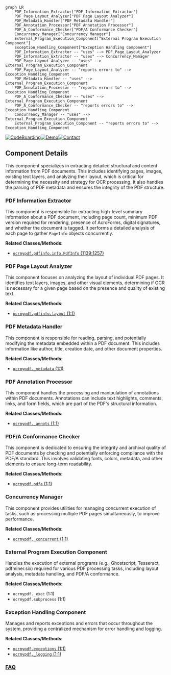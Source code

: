 ```mermaid
graph LR
    PDF_Information_Extractor["PDF Information Extractor"]
    PDF_Page_Layout_Analyzer["PDF Page Layout Analyzer"]
    PDF_Metadata_Handler["PDF Metadata Handler"]
    PDF_Annotation_Processor["PDF Annotation Processor"]
    PDF_A_Conformance_Checker["PDF/A Conformance Checker"]
    Concurrency_Manager["Concurrency Manager"]
    External_Program_Execution_Component["External Program Execution Component"]
    Exception_Handling_Component["Exception Handling Component"]
    PDF_Information_Extractor -- "uses" --> PDF_Page_Layout_Analyzer
    PDF_Information_Extractor -- "uses" --> Concurrency_Manager
    PDF_Page_Layout_Analyzer -- "uses" --> External_Program_Execution_Component
    PDF_Page_Layout_Analyzer -- "reports errors to" --> Exception_Handling_Component
    PDF_Metadata_Handler -- "uses" --> External_Program_Execution_Component
    PDF_Annotation_Processor -- "reports errors to" --> Exception_Handling_Component
    PDF_A_Conformance_Checker -- "uses" --> External_Program_Execution_Component
    PDF_A_Conformance_Checker -- "reports errors to" --> Exception_Handling_Component
    Concurrency_Manager -- "uses" --> External_Program_Execution_Component
    External_Program_Execution_Component -- "reports errors to" --> Exception_Handling_Component
```
[![CodeBoarding](https://img.shields.io/badge/Generated%20by-CodeBoarding-9cf?style=flat-square)](https://github.com/CodeBoarding/CodeBoarding)[![Demo](https://img.shields.io/badge/Try%20our-Demo-blue?style=flat-square)](https://www.codeboarding.org/demo)[![Contact](https://img.shields.io/badge/Contact%20us%20-%20contact@codeboarding.org-lightgrey?style=flat-square)](mailto:contact@codeboarding.org)

## Component Details

This component specializes in extracting detailed structural and content information from PDF documents. This includes identifying pages, images, existing text layers, and analyzing their layout, which is critical for determining the necessity and strategy for OCR processing. It also handles the parsing of PDF metadata and ensures the integrity of the PDF structure.

### PDF Information Extractor
This component is responsible for extracting high-level summary information about a PDF document, including page count, minimum PDF version required for rendering, presence of AcroForms, digital signatures, and whether the document is tagged. It performs a detailed analysis of each page to gather `PageInfo` objects concurrently.


**Related Classes/Methods**:

- <a href="https://github.com/ocrmypdf/OCRmyPDF/blob/master/src/ocrmypdf/pdfinfo/info.py#L1139-L1257" target="_blank" rel="noopener noreferrer">`ocrmypdf.pdfinfo.info.PdfInfo` (1139:1257)</a>


### PDF Page Layout Analyzer
This component focuses on analyzing the layout of individual PDF pages. It identifies text layers, images, and other visual elements, determining if OCR is necessary for a given page based on the presence and quality of existing text.


**Related Classes/Methods**:

- <a href="https://github.com/ocrmypdf/OCRmyPDF/blob/master/src/ocrmypdf/pdfinfo/layout.py#L1-L1" target="_blank" rel="noopener noreferrer">`ocrmypdf.pdfinfo.layout` (1:1)</a>


### PDF Metadata Handler
This component is responsible for reading, parsing, and potentially modifying the metadata embedded within a PDF document. This includes information like author, title, creation date, and other document properties.


**Related Classes/Methods**:

- <a href="https://github.com/ocrmypdf/OCRmyPDF/blob/master/src/ocrmypdf/_metadata.py#L1-L1" target="_blank" rel="noopener noreferrer">`ocrmypdf._metadata` (1:1)</a>


### PDF Annotation Processor
This component handles the processing and manipulation of annotations within PDF documents. Annotations can include text highlights, comments, links, and form fields, which are part of the PDF's structural information.


**Related Classes/Methods**:

- <a href="https://github.com/ocrmypdf/OCRmyPDF/blob/master/src/ocrmypdf/_annots.py#L1-L1" target="_blank" rel="noopener noreferrer">`ocrmypdf._annots` (1:1)</a>


### PDF/A Conformance Checker
This component is dedicated to ensuring the integrity and archival quality of PDF documents by checking and potentially enforcing compliance with the PDF/A standard. This involves validating fonts, colors, metadata, and other elements to ensure long-term readability.


**Related Classes/Methods**:

- <a href="https://github.com/ocrmypdf/OCRmyPDF/blob/master/src/ocrmypdf/pdfa.py#L1-L1" target="_blank" rel="noopener noreferrer">`ocrmypdf.pdfa` (1:1)</a>


### Concurrency Manager
This component provides utilities for managing concurrent execution of tasks, such as processing multiple PDF pages simultaneously, to improve performance.


**Related Classes/Methods**:

- <a href="https://github.com/ocrmypdf/OCRmyPDF/blob/master/src/ocrmypdf/_concurrent.py#L1-L1" target="_blank" rel="noopener noreferrer">`ocrmypdf._concurrent` (1:1)</a>


### External Program Execution Component
Handles the execution of external programs (e.g., Ghostscript, Tesseract, pdfminer.six) required for various PDF processing tasks, including layout analysis, metadata handling, and PDF/A conformance.


**Related Classes/Methods**:

- `ocrmypdf._exec` (1:1)
- `ocrmypdf.subprocess` (1:1)


### Exception Handling Component
Manages and reports exceptions and errors that occur throughout the system, providing a centralized mechanism for error handling and logging.


**Related Classes/Methods**:

- <a href="https://github.com/ocrmypdf/OCRmyPDF/blob/master/src/ocrmypdf/exceptions.py#L1-L1" target="_blank" rel="noopener noreferrer">`ocrmypdf.exceptions` (1:1)</a>
- <a href="https://github.com/ocrmypdf/OCRmyPDF/blob/master/src/ocrmypdf/_logging.py#L1-L1" target="_blank" rel="noopener noreferrer">`ocrmypdf._logging` (1:1)</a>




### [FAQ](https://github.com/CodeBoarding/GeneratedOnBoardings/tree/main?tab=readme-ov-file#faq)